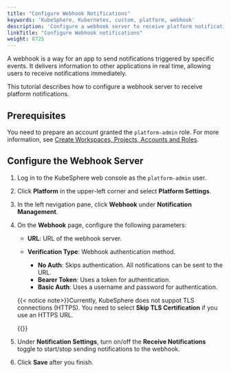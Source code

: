 ```yaml
---
title: "Configure Webhook Notifications"
keywords: 'KubeSphere, Kubernetes, custom, platform, webhook'
description: 'Configure a webhook server to receive platform notifications through the webhook.'
linkTitle: "Configure Webhook notifications"
weight: 8725
---
```


A webhook is a way for an app to send notifications triggered by specific events. It delivers information to other applications in real time, allowing users to receive notifications immediately.

This tutorial describes how to configure a webhook server to receive platform notifications.

## Prerequisites

You need to prepare an account granted the `platform-admin` role. For more information, see [Create Workspaces, Projects, Accounts and Roles](../../../../quick-start/create-workspace-and-project/).

## Configure the Webhook Server

1. Log in to the KubeSphere web console as the `platform-admin` user.

2. Click **Platform** in the upper-left corner and select **Platform Settings**.

3. In the left nevigation pane, click **Webhook** under **Notification Management**.

4. On the **Webhook** page, configure the following parameters:

   - **URL**: URL of the webhook server.

   - **Verification Type**: Webhook authentication method.
     - **No Auth**: Skips authentication. All notifications can be sent to the URL.
     - **Bearer Token**: Uses a token for authentication.
     - **Basic Auth**: Uses a username and password for authentication.

   {{< notice note>}}Currently, KubeSphere does not suppot TLS connections (HTTPS). You need to select **Skip TLS Certification** if you use an HTTPS URL.

   {{</notice>}}

5. Under **Notification Settings**, turn on/off the **Receive Notifications** toggle to start/stop sending notifications to the webhook.

6. Click **Save** after you finish.
